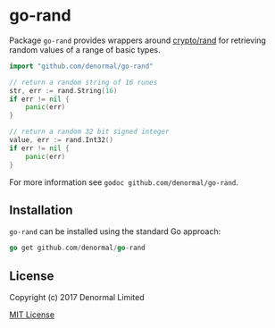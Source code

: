 # go-rand

Package `go-rand` provides wrappers around
[crypto/rand](https://golang.org/pkg/crypto/rand/) for retrieving random values
of a range of basic types.

```go
import "github.com/denormal/go-rand"

// return a random string of 16 runes
str, err := rand.String(16)
if err != nil {
    panic(err)
}

// return a random 32 bit signed integer
value, err := rand.Int32()
if err != nil {
    panic(err)
}
```

For more information see `godoc github.com/denormal/go-rand`.

## Installation

`go-rand` can be installed using the standard Go approach:

```go
go get github.com/denormal/go-rand
```

## License

Copyright (c) 2017 Denormal Limited

[MIT License](LICENSE)
